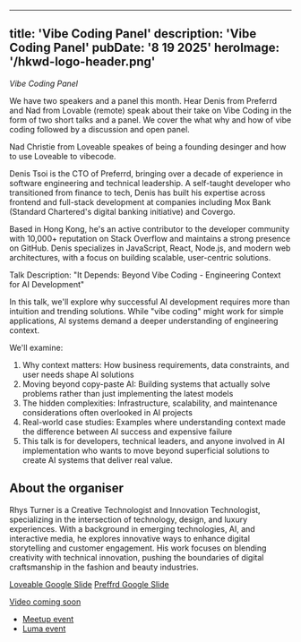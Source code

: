 

---
title: 'Vibe Coding Panel'
description: 'Vibe Coding Panel'
pubDate: '8 19 2025'
heroImage: '/hkwd-logo-header.png'
---

*Vibe Coding Panel*

We have two speakers and a panel this month. Hear Denis from Preferrd and Nad from Lovable (remote) speak about their take on Vibe Coding in the form of two short talks and a panel. We cover the what why and how of vibe coding followed by a discussion and open panel.

Nad Christie from Loveable speakes of being a founding desinger and how to use Loveable to vibecode.

Denis Tsoi is the CTO of Preferrd, bringing over a decade of experience in software engineering and technical leadership. A self-taught developer who transitioned from finance to tech, Denis has built his expertise across frontend and full-stack development at companies including Mox Bank (Standard Chartered's digital banking initiative) and Covergo.

Based in Hong Kong, he's an active contributor to the developer community with 10,000+ reputation on Stack Overflow and maintains a strong presence on GitHub. Denis specializes in JavaScript, React, Node.js, and modern web architectures, with a focus on building scalable, user-centric solutions.

Talk Description: "It Depends: Beyond Vibe Coding - Engineering Context for AI Development"

In this talk, we'll explore why successful AI development requires more than intuition and trending solutions. While "vibe coding" might work for simple applications, AI systems demand a deeper understanding of engineering context.

We'll examine:
1. Why context matters: How business requirements, data constraints, and user needs shape AI solutions
1. Moving beyond copy-paste AI: Building systems that actually solve problems rather than just implementing the latest models
1. The hidden complexities: Infrastructure, scalability, and maintenance considerations often overlooked in AI projects
1. Real-world case studies: Examples where understanding context made the difference between AI success and expensive failure
1. This talk is for developers, technical leaders, and anyone involved in AI implementation who wants to move beyond superficial solutions to create AI systems that deliver real value.

## About the organiser
​Rhys Turner is a Creative Technologist and Innovation Technologist, specializing in the intersection of technology, design, and luxury experiences. With a background in emerging technologies, AI, and interactive media, he explores innovative ways to enhance digital storytelling and customer engagement. His work focuses on blending creativity with technical innovation, pushing the boundaries of digital craftsmanship in the fashion and beauty industries.

[Loveable Google Slide]()
[Preffrd Google Slide]()

[Video coming soon]()

- [Meetup event](https://www.meetup.com/hk-web-dev/events/306208611)
- [Luma event](https://lu.ma/b2b4r787)  